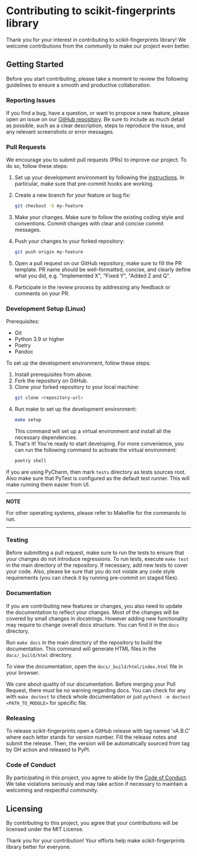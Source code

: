 # Contributing to scikit-fingerprints library

Thank you for your interest in contributing to scikit-fingerprints library! We welcome contributions from
the community to make our project even better.

## Getting Started

Before you start contributing, please take a moment to review the following guidelines to ensure a smooth and productive
collaboration.

### Reporting Issues

If you find a bug, have a question, or want to propose a new feature, please open an issue on
our [GitHub repository](https://github.com/scikit-fingerprints/scikit-fingerprints.git). Be sure to include as much detail as
possible, such as a clear description, steps to reproduce the issue, and any relevant screenshots or error messages.

### Pull Requests

We encourage you to submit pull requests (PRs) to improve our project. To do so, follow these steps:

1. Set up your development environment by following the [instructions](#development-setup-linux). In particular,
   make sure that pre-commit hooks are working.

2. Create a new branch for your feature or bug fix:
    ```bash
    git checkout -b my-feature

3. Make your changes. Make sure to follow the existing coding style and conventions.
   Commit changes with clear and concise commit messages.

4. Push your changes to your forked repository:
    ```bash
    git push origin my-feature

5. Open a pull request on our GitHub repository, make sure to fill the PR template.
   PR name should be well-formatted, concise, and clearly define what you did, e.g.
   "Implemented X", "Fixed Y", "Added Z and Q".

6. Participate in the review process by addressing any feedback or comments on your PR.

### Development Setup (Linux)

Prerequisites:

- Git
- Python 3.9 or higher
- Poetry
- Pandoc

To set up the development environment, follow these steps:

1. Install prerequisites from above.
2. Fork the repository on GitHub.
3. Clone your forked repository to your local machine:
   ```bash
   git clone <repository-url>
   ```
4. Run make to set up the development environment:
   ```bash
   make setup
   ```
   This command will set up a virtual environment and install all the necessary dependencies.
5. That's it! You're ready to start developing. For more convenience, you can run 
   the following command to activate the virtual environment:
   ```bash
   poetry shell
   ```

If you are using PyCharm, then mark `tests` directory as tests sources root. Also make sure that
PyTest is configured as the default test runner. This will make running them easier from UI.

---
**NOTE**

For other operating systems, please refer to Makefile for the commands to run.

---

### Testing

Before submitting a pull request, make sure to run the tests to ensure that your changes do not introduce
regressions.
To run tests, execute `make test` in the main directory of the repository.
If necessary, add new tests to cover your code. Also, please be sure that you do not violate any code style
requirements (you can check it by running pre-commit on staged files).

### Documentation

If you are contributing new features or changes, you also need to update the documentation to reflect your changes.
Most of the changes will be covered by small changes in docstrings. However adding new functionality may require to
change overall docs structure. You can find it in the `docs` directory.

Run `make docs` in the main directory of the repository to build the documentation. This command will generate
HTML files in the `docs/_build/html` directory.

To view the documentation, open the `docs/_build/html/index.html` file in your browser.

We care about quality of our documentation. Before merging your Pull Request, there must be no warning regarding docs.
You can check for any with `make doctest` to check whole documentation or just `python3 -m doctest <PATH_TO_MODULE>` 
for specific file.

### Releasing
To release scikit-fingerprints open a GitHub release with tag named 'vA.B.C'
where each letter stands for version number. Fill the release notes and submit the release.
Then, the version will be automatically sourced from tag by GH action and released to PyPI.

### Code of Conduct

By participating in this project, you agree to abide by the [Code of Conduct](CODE_OF_CONDUCT.md). We take violations seriously
and may take action if necessary to maintain a welcoming and respectful community.

## Licensing

By contributing to this project, you agree that your contributions will be licensed under the MIT License.

Thank you for your contribution! Your efforts help make scikit-fingerprints library better for everyone.